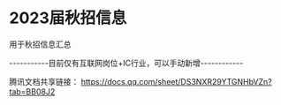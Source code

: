 # 2023届秋招信息
用于秋招信息汇总

-----------目前仅有互联网岗位+IC行业，可以手动新增------------

腾讯文档共享链接：
https://docs.qq.com/sheet/DS3NXR29YTGNHbVZn?tab=BB08J2
